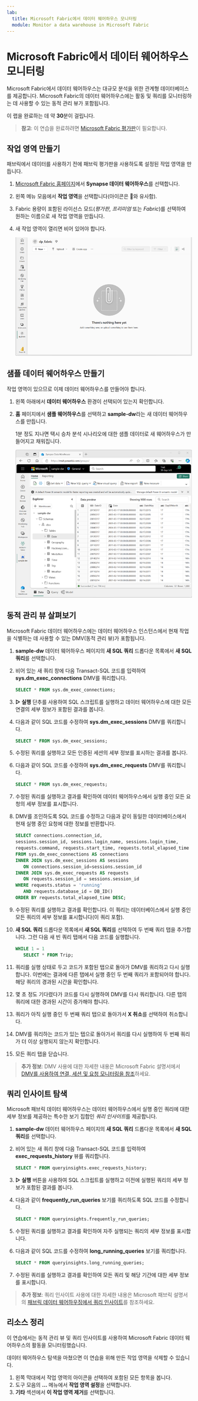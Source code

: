 ```yaml
---
lab:
  title: Microsoft Fabric에서 데이터 웨어하우스 모니터링
  module: Monitor a data warehouse in Microsoft Fabric
---
```


# Microsoft Fabric에서 데이터 웨어하우스 모니터링

Microsoft Fabric에서 데이터 웨어하우스는 대규모 분석을 위한 관계형 데이터베이스를 제공합니다. Microsoft Fabric의 데이터 웨어하우스에는 활동 및 쿼리를 모니터링하는 데 사용할 수 있는 동적 관리 뷰가 포함됩니다.

이 랩을 완료하는 데 약 **30**분이 걸립니다.

> **참고**: 이 연습을 완료하려면 [Microsoft Fabric 평가판](https://learn.microsoft.com/fabric/get-started/fabric-trial)이 필요합니다.

## 작업 영역 만들기

패브릭에서 데이터를 사용하기 전에 패브릭 평가판을 사용하도록 설정된 작업 영역을 만듭니다.

1. [Microsoft Fabric 홈페이지](https://app.fabric.microsoft.com)에서 **Synapse 데이터 웨어하우스**를 선택합니다.
1. 왼쪽 메뉴 모음에서 **작업 영역**을 선택합니다(아이콘은 와 유사함).
1. Fabric 용량이 포함된 라이선스 모드(*평가판*, *프리미엄* 또는 *Fabric*)를 선택하여 원하는 이름으로 새 작업 영역을 만듭니다.
1. 새 작업 영역이 열리면 비어 있어야 합니다.

    ![Fabric의 빈 작업 영역 스크린샷.](./Images/new-workspace.png)

## 샘플 데이터 웨어하우스 만들기

작업 영역이 있으므로 이제 데이터 웨어하우스를 만들어야 합니다.

1. 왼쪽 아래에서 **데이터 웨어하우스** 환경이 선택되어 있는지 확인합니다.
1. **홈** 페이지에서 **샘플 웨어하우스**를 선택하고 **sample-dw**라는 새 데이터 웨어하우스를 만듭니다.

    1분 정도 지나면 택시 승차 분석 시나리오에 대한 샘플 데이터로 새 웨어하우스가 만들어지고 채워집니다.

    ![새 웨어하우스의 스크린샷.](./Images/sample-data-warehouse.png)

## 동적 관리 뷰 살펴보기

Microsoft Fabric 데이터 웨어하우스에는 데이터 웨어하우스 인스턴스에서 현재 작업을 식별하는 데 사용할 수 있는 DMV(동적 관리 뷰)가 포함됩니다.

1. **sample-dw** 데이터 웨어하우스 페이지의 **새 SQL 쿼리** 드롭다운 목록에서 **새 SQL 쿼리**를 선택합니다.
1. 비어 있는 새 쿼리 창에 다음 Transact-SQL 코드를 입력하여 **sys.dm_exec_connections** DMV를 쿼리합니다.

    ```sql
   SELECT * FROM sys.dm_exec_connections;
    ```

1. **&#9655; 실행** 단추를 사용하여 SQL 스크립트를 실행하고 데이터 웨어하우스에 대한 모든 연결의 세부 정보가 포함된 결과를 봅니다.
1. 다음과 같이 SQL 코드를 수정하여 **sys.dm_exec_sessions** DMV를 쿼리합니다.

    ```sql
   SELECT * FROM sys.dm_exec_sessions;
    ```

1. 수정된 쿼리를 실행하고 모든 인증된 세션의 세부 정보를 표시하는 결과를 봅니다.
1. 다음과 같이 SQL 코드를 수정하여 **sys.dm_exec_requests** DMV를 쿼리합니다.

    ```sql
   SELECT * FROM sys.dm_exec_requests;
    ```

1. 수정된 쿼리를 실행하고 결과를 확인하여 데이터 웨어하우스에서 실행 중인 모든 요청의 세부 정보를 표시합니다.
1. DMV를 조인하도록 SQL 코드를 수정하고 다음과 같이 동일한 데이터베이스에서 현재 실행 중인 요청에 대한 정보를 반환합니다.

    ```sql
   SELECT connections.connection_id,
    sessions.session_id, sessions.login_name, sessions.login_time,
    requests.command, requests.start_time, requests.total_elapsed_time
   FROM sys.dm_exec_connections AS connections
   INNER JOIN sys.dm_exec_sessions AS sessions
       ON connections.session_id=sessions.session_id
   INNER JOIN sys.dm_exec_requests AS requests
       ON requests.session_id = sessions.session_id
   WHERE requests.status = 'running'
       AND requests.database_id = DB_ID()
   ORDER BY requests.total_elapsed_time DESC;
    ```

1. 수정된 쿼리를 실행하고 결과를 확인합니다. 이 쿼리는 데이터베이스에서 실행 중인 모든 쿼리의 세부 정보를 표시합니다(이 쿼리 포함).
1. **새 SQL 쿼리** 드롭다운 목록에서 **새 SQL 쿼리**를 선택하여 두 번째 쿼리 탭을 추가합니다. 그런 다음 새 빈 쿼리 탭에서 다음 코드를 실행합니다.

    ```sql
   WHILE 1 = 1
       SELECT * FROM Trip;
    ```

1. 쿼리를 실행 상태로 두고 코드가 포함된 탭으로 돌아가 DMV를 쿼리하고 다시 실행합니다. 이번에는 결과에 다른 탭에서 실행 중인 두 번째 쿼리가 포함되어야 합니다. 해당 쿼리의 경과된 시간을 확인합니다.
1. 몇 초 정도 기다렸다가 코드를 다시 실행하여 DMV를 다시 쿼리합니다. 다른 탭의 쿼리에 대한 경과된 시간이 증가해야 합니다.
1. 쿼리가 아직 실행 중인 두 번째 쿼리 탭으로 돌아가서 **X 취소**를 선택하여 취소합니다.
1. DMV를 쿼리하는 코드가 있는 탭으로 돌아가서 쿼리를 다시 실행하여 두 번째 쿼리가 더 이상 실행되지 않는지 확인합니다.
1. 모든 쿼리 탭을 닫습니다.

> **추가 정보**: DMV 사용에 대한 자세한 내용은 Microsoft Fabric 설명서에서 [DMV를 사용하여 연결, 세션 및 요청 모니터링을 참조](https://learn.microsoft.com/fabric/data-warehouse/monitor-using-dmv)하세요.

## 쿼리 인사이트 탐색

Microsoft 패브릭 데이터 웨어하우스는 데이터 웨어하우스에서 실행 중인 쿼리에 대한 세부 정보를 제공하는 특수한 보기 집합인 *쿼리 인사이트*를 제공합니다.

1. **sample-dw** 데이터 웨어하우스 페이지의 **새 SQL 쿼리** 드롭다운 목록에서 **새 SQL 쿼리**를 선택합니다.
1. 비어 있는 새 쿼리 창에 다음 Transact-SQL 코드를 입력하여 **exec_requests_history** 뷰를 쿼리합니다.

    ```sql
   SELECT * FROM queryinsights.exec_requests_history;
    ```

1. **&#9655; 실행** 버튼을 사용하여 SQL 스크립트를 실행하고 이전에 실행된 쿼리의 세부 정보가 포함된 결과를 봅니다.
1. 다음과 같이 **frequently_run_queries** 보기를 쿼리하도록 SQL 코드를 수정합니다.

    ```sql
   SELECT * FROM queryinsights.frequently_run_queries;
    ```

1. 수정된 쿼리를 실행하고 결과를 확인하여 자주 실행되는 쿼리의 세부 정보를 표시합니다.
1. 다음과 같이 SQL 코드를 수정하여 **long_running_queries** 보기를 쿼리합니다.

    ```sql
   SELECT * FROM queryinsights.long_running_queries;
    ```

1. 수정된 쿼리를 실행하고 결과를 확인하여 모든 쿼리 및 해당 기간에 대한 세부 정보를 표시합니다.

> **추가 정보**: 쿼리 인사이트 사용에 대한 자세한 내용은 Microsoft 패브릭 설명서의 [패브릭 데이터 웨어하우징에서 쿼리 인사이트](https://learn.microsoft.com/fabric/data-warehouse/query-insights)를 참조하세요.


## 리소스 정리

이 연습에서는 동적 관리 뷰 및 쿼리 인사이트를 사용하여 Microsoft Fabric 데이터 웨어하우스의 활동을 모니터링했습니다.

데이터 웨어하우스 탐색을 마쳤으면 이 연습을 위해 만든 작업 영역을 삭제할 수 있습니다.

1. 왼쪽 막대에서 작업 영역의 아이콘을 선택하여 포함된 모든 항목을 봅니다.
2. 도구 모음의 **...** 메뉴에서 **작업 영역 설정**을 선택합니다.
3. **기타** 섹션에서 **이 작업 영역 제거**를 선택합니다.
